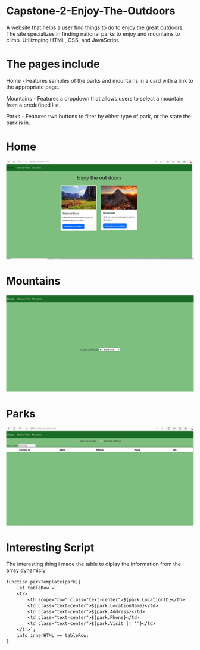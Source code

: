 # Capstone-2-Enjoy-The-Outdoors
 A website that helps a user find things to do to enjoy the great outdoors. The site specializes in finding national parks to enjoy and mountains to climb. Utiliznging HTML, CSS, and JavaScript.

# The pages include
Home - Features samples of the parks and mountains in a card with a link to the appropriate page.

Mountains - Features a dropdown that allows users to select a mountain from a predefined list.

Parks - Features two buttons to filter by either type of park, or the state the park is in.

# Home
<p>
<img src="enjoy-the-outdoors/images/readme/nationalHomepage.JPG" alt="Home Page" width="738">
</p>

# Mountains
<p>
<img src="enjoy-the-outdoors/images/readme/nationalMountain.JPG" alt="Mountain Page" width="738">
</p>

# Parks
<p>
<img src="enjoy-the-outdoors/images/readme/nationalparkspage.JPG" alt="Park Page" width="738">
</p>

# Interesting Script
The interesting thing i made the table to diplay the information from the array dynamicly

    function parkTemplate(park){
        let tableRow = `
        <tr>
            <th scope="row" class="text-center">${park.LocationID}</th>
            <td class="text-center">${park.LocationName}</td>
            <td class="text-center">${park.Address}</td>
            <td class="text-center">${park.Phone}</td>
            <td class="text-center">${park.Visit || ''}</td>
        </tr>`;
        info.innerHTML += tableRow;
    }